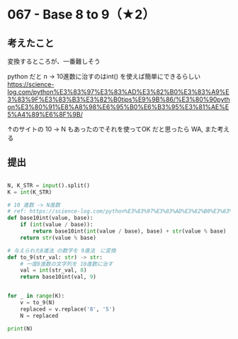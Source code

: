# 067 - Base 8 to 9（★2）

## 考えたこと

変換するところが、一番難しそう

python だと n -> 10進数に治すのはint() を使えば簡単にできるらしい
https://science-log.com/python%E3%83%97%E3%83%AD%E3%82%B0%E3%83%A9%E3%83%9F%E3%83%B3%E3%82%B0tips%E9%9B%86/%E3%80%90python%E3%80%91%E8%A8%98%E6%95%B0%E6%B3%95%E3%81%AE%E5%A4%89%E6%8F%9B/


↑のサイトの 10 -> N もあったのでそれを使ってOK だと思ったら WA, また考える

## 提出

```python

N, K_STR = input().split()
K = int(K_STR)

# 10 進数 -> N進数
# ref: https://science-log.com/python%E3%83%97%E3%83%AD%E3%82%B0%E3%83%A9%E3%83%9F%E3%83%B3%E3%82%B0tips%E9%9B%86/%E3%80%90python%E3%80%91%E8%A8%98%E6%95%B0%E6%B3%95%E3%81%AE%E5%A4%89%E6%8F%9B/
def base10int(value, base):
    if (int(value / base)):
        return base10int(int(value / base), base) + str(value % base)
    return str(value % base)

# 与えられた8進法 の数字を 9進法　に変換
def to_9(str_val: str) -> str:
    # 一度8進数の文字列を 10進数に治す
    val = int(str_val, 8)
    return base10int(val, 9)


for _ in range(K):
    v = to_9(N)
    replaced = v.replace('8', '5')
    N = replaced

print(N)
```